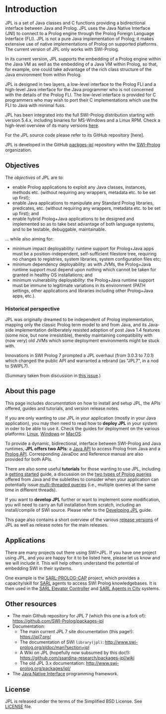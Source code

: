 # Introduction

JPL is a set of Java classes and C functions providing a bidirectional interface between Java and Prolog.  JPL uses the Java Native Interface (JNI) to connect to a Prolog engine through the Prolog Foreign Language Interface (FLI).  JPL is not a pure Java implementation of Prolog; it makes extensive use of native implementations of Prolog on supported platforms.  The current version of JPL only works with SWI-Prolog.

In its current version, JPL supports the embedding of a Prolog engine within the Java VM as well as the embedding of a Java VM within Prolog, so that, for example, one could take advantage of the rich class structure of the Java environment from within Prolog.

JPL is designed in two layers, a low-level interface to the Prolog FLI and a high-level Java interface for the Java programmer who is not concerned with the details of the Prolog FLI.  The low-level interface is provided for C programmers who may wish to port their C implementations which use the FLI to Java with minimal fuss.

JPL has been integrated into the full SWI-Prolog distribution starting with version 5.4.x, including binaries for MS-Windows and a Linux RPM. Check a high-level overview of its many versions [here](ReleaseNotes.md).

For the JPL source code please refer to its GitHub repository [here].

JPL is developed in the GitHub [packges-jpl](https://github.com/SWI-Prolog/packages-jpl) repository withn the [SWI-Prolog](https://github.com/SWI-Prolog) organization. 

## Objectives

The _objectives_ of JPL are to:

* enable Prolog applications to exploit any Java classes, instances, methods etc. (without requiring any wrappers, metadata etc. to be set up first);
* enable Java applications to manipulate any Standard Prolog libraries, predicates, etc. (without requiring any wrappers, metadata etc. to be set up first); and
* enable hybrid Prolog+Java applications to be designed and implemented so as to take best advantage of both language systems, and to be testable, debuggable, maintainable.

... while also aiming for:

* minimum impact deployability: runtime support for Prolog+Java apps must be a position-independent, self-sufficient filestore tree, requiring no changes to registries, system libraries, system configuration files etc;
* minimum dependency deployability: as with JVMs, the Prolog+Java runtime support must depend upon nothing which cannot be taken for granted in healthy OS installations; and
* minimum vulnerability deployability: the Prolog+Java runtime support must be immune to legitimate variations in its environment (PATH settings, other applications and libraries including other Prolog+Java apps, etc.).

### Historical perspective

JPL was originally dreamed to be independent of Prolog implementation, mapping only the classic Prolog term model to and from Java, and its Java-side implementation deliberately resisted adoption of post Java 1.4 features (some nice, but none irresistible), thereby maintaining compatibility with (now very) old JVMs which some deployment environments might be stuck with.

Innovations in SWI Prolog 7 prompted a JPL overhaul (from 3.0.3 to 7.0.1) which changed the public API and warranted a rebrand (as "JPL7", in a nod to SWIPL7).

(Summary taken from discussion in [this issue](https://github.com/SWI-Prolog/packages-jpl/issues/46).)


## About this page

This page includes _documentation_ on how to install and setup JPL, the APIs offered, guides and tutorials, and version release notes.

If you are only wanting to *use* JPL in your application (mostly in your Java application), you may then need to read how to **deploy JPL** in your system in oder to be able to use it. Check the guides for deployment on the various platforms: [Linux](DeploymentLinux.md), [Windows](DeploymentWindows.md) or [MacOS](DeploymentMacos.md). 

To provide a dynamic, bidirectional, interface between SWI-Prolog and Java runtimes, **JPL offers two APIs**: a [Java API](JavaApi.md) to access Prolog from Java and a [Prolog API](PrologApi.md). Corresponding JavaDoc and Reference manual are also provided for both APIs.

There are also some useful **tutorials** for those wanting to use JPL, including a [getting started](TutorialGettingStarted.md) guide, a discussion on the [two types of Prolog queries](TutorialTypesOfQueries.md) offered from Java and the subletites to consider when your application can potentially issue [multi-threaded queries](TutorialMultithreaded.md) (i.e., multiple queries at the same time in different threads).


If you want to **develop JPL** further or want to implement some modification, you will need to carry an full installation from scratch, including an install/compile of SWI source. Please refer to the [Developing JPL](TutorialDeveloping) guide.


This page also contains a short overview of the various [release versions](ReleaseNotes) of JPL as well as release notes for the main releases.



## Applications

There are many projects out there using SWI+JPL. If you have one project using JPL, and you are happy for it to be listed here, please let us know and we will include it. This will help others understand the potential of embedding SWI in their systems.

One example is the [SARL-PROLOG-CAP](https://github.com/ssardina-agts/sarl-prolog-cap) project, which provides a capacity/skill  for [SARL](http://sarl.io) agents to access SWI Prolog knowledgebases. It is then used in  the [SARL Elevator Controller](https://github.com/ssardina-agts/elevator-sarl-base) and [SARL Agents in City](https://github.com/ssardina-agts/agtcity-sarl-base) systems.
    



## Other resources

* The main Github repository for JPL 7 (which this one is a fork of): <https://github.com/SWI-Prolog/packages-jpl> 
* Documentation:
    * The main current JPL 7 site documentation (this page!): <https://jpl7.org/>
    * The documentation of SWI `library(jpl)`: <http://www.swi-prolog.org/pldoc/man?section=jpl>
    * A Wiki on JPL (hopefully now subsumed by this doc!): <https://github.com/ssardina-research/packages-jpl/wiki>
    * The old JPL 3.x documentation: <http://www.swi-prolog.org/packages/jpl/>
* The [Java Native Interface](https://docs.oracle.com/javase/8/docs/technotes/guides/jni/) programming framework.


## License

JPL is released under the terms of the Simplified BSD License. See [LICENSE](https://github.com/SWI-Prolog/packages-jpl/blob/master/LICENSE) file.
